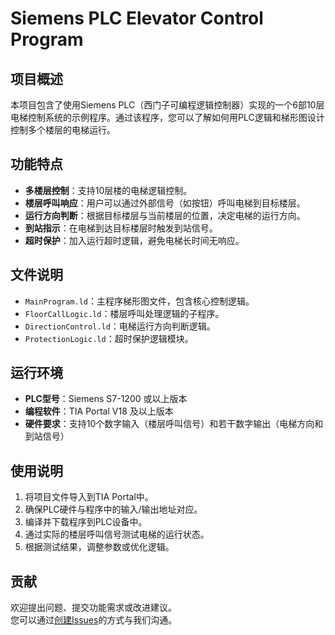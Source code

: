 
# Siemens PLC Elevator Control Program

## 项目概述

本项目包含了使用Siemens PLC（西门子可编程逻辑控制器）实现的一个6部10层电梯控制系统的示例程序。通过该程序，您可以了解如何用PLC逻辑和梯形图设计控制多个楼层的电梯运行。

## 功能特点

- **多楼层控制**：支持10层楼的电梯逻辑控制。  
- **楼层呼叫响应**：用户可以通过外部信号（如按钮）呼叫电梯到目标楼层。  
- **运行方向判断**：根据目标楼层与当前楼层的位置，决定电梯的运行方向。  
- **到站指示**：在电梯到达目标楼层时触发到站信号。  
- **超时保护**：加入运行超时逻辑，避免电梯长时间无响应。

## 文件说明

- `MainProgram.ld`：主程序梯形图文件，包含核心控制逻辑。  
- `FloorCallLogic.ld`：楼层呼叫处理逻辑的子程序。  
- `DirectionControl.ld`：电梯运行方向判断逻辑。  
- `ProtectionLogic.ld`：超时保护逻辑模块。

## 运行环境

- **PLC型号**：Siemens S7-1200 或以上版本  
- **编程软件**：TIA Portal V18 及以上版本  
- **硬件要求**：支持10个数字输入（楼层呼叫信号）和若干数字输出（电梯方向和到站信号）

## 使用说明

1. 将项目文件导入到TIA Portal中。  
2. 确保PLC硬件与程序中的输入/输出地址对应。  
3. 编译并下载程序到PLC设备中。  
4. 通过实际的楼层呼叫信号测试电梯的运行状态。  
5. 根据测试结果，调整参数或优化逻辑。

## 贡献

欢迎提出问题、提交功能需求或改进建议。  
您可以通过[创建Issues](https://github.com/D77go77/Siemens-PLC-six-10-floor-elevator-control-program/issues)的方式与我们沟通。

